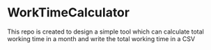 # WorkTimeCalculator
This repo is created to design a simple tool which can calculate total working time in a month and write the total working time in a CSV
